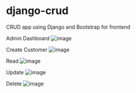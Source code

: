 # django-crud
CRUD app using Django and Bootstrap for frontend

Admin Dashboard
![image](https://github.com/BinishaJ/django-crud/assets/69308583/61364f57-aa47-4b0a-833a-5466e1cbe569)


Create Customer
![image](https://github.com/BinishaJ/django-crud/assets/69308583/4cfbdc11-9acf-4979-86d1-9d6c75e03092)


Read
![image](https://github.com/BinishaJ/django-crud/assets/69308583/d14e2f69-f923-4bf9-b55d-3d9a8245e6db)


Update
![image](https://github.com/BinishaJ/django-crud/assets/69308583/7d09d2b0-5084-47ad-b677-6c7f4496255d)


Delete
![image](https://github.com/BinishaJ/django-crud/assets/69308583/3ba8a61e-9494-4533-b46e-0183d7b23965)
